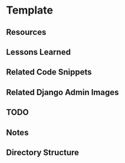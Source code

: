 # Template

## Resources

## Lessons Learned

## Related Code Snippets

## Related Django Admin Images

## TODO

## Notes

## Directory Structure
